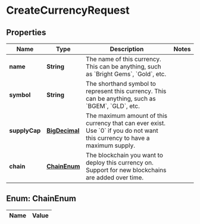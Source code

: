 

# CreateCurrencyRequest

## Properties

Name | Type | Description | Notes
------------ | ------------- | ------------- | -------------
**name** | **String** | The name of this currency. This can be anything, such as &#x60;Bright Gems&#x60;, &#x60;Gold&#x60;, etc. | 
**symbol** | **String** | The shorthand symbol to represent this currency. This can be anything, such as &#x60;BGEM&#x60;, &#x60;GLD&#x60;, etc. | 
**supplyCap** | [**BigDecimal**](BigDecimal.md) | The maximum amount of this currency that can ever exist. Use &#x60;0&#x60; if you do not want this currency to have a maximum supply. | 
**chain** | [**ChainEnum**](#ChainEnum) | The blockchain you want to deploy this currency on. Support for new blockchains are added over time. | 


## Enum: ChainEnum

Name | Value
---- | -----




